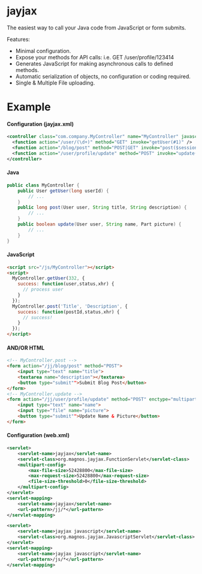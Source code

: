 jayjax
======

The easiest way to call your Java code from JavaScript or form submits.

Features:
- Minimal configuration.
- Expose your methods for API calls: i.e. GET /user/profile/123414
- Generates JavaScript for making asynchronous calls to defined methods.
- Automatic serialization of objects, no configuration or coding required.
- Single & Multiple File uploading.

# Example

#### Configuration (jayjax.xml)
```xml
<controller class="com.company.MyController" name="MyController" javascript="true">
  <function action="/user/(\d+)" method="GET" invoke="getUser(#1)" />
  <function action="/blog/post" method="POST|GET" invoke="post($session[user],title,description)" />
  <function action="/user/profile/update" method="POST" invoke="update($session[user],name,picture)" />
</controller>
```
#### Java
```java
public class MyController {
    public User getUser(long userId) {
        // ...
    }
    public long post(User user, String title, String description) {
        // ...
    }
    public boolean update(User user, String name, Part picture) {
        // ...
    }
}
```
#### JavaScript
```html
<script src="/js/MyController"></script>
<script>
  MyController.getUser(332, {
    success: function(user,status,xhr) {
      // process user
    }
  });
  MyController.post('Title', 'Description', {
    success: function(postId,status,xhr) {
      // success!
    }
  });
</script>
```
#### AND/OR HTML
```html
<!-- MyController.post -->
<form action="/jj/blog/post" method="POST">
    <input type="text" name="title">
    <textarea name="description"></textarea>
    <button type="submit"">Submit Blog Post</button>
</form>
<!-- MyController.update -->
<form action="/jj/user/profile/update" method="POST" enctype="multipart/form-data">
    <input type="text" name="name">
    <input type="file" name="picture">
    <button type="submit"">Update Name & Picture</button>
</form>
```
#### Configuration (web.xml)
```xml
<servlet>
    <servlet-name>jayjax</servlet-name>
    <servlet-class>org.magnos.jayjax.FunctionServlet</servlet-class>
    <multipart-config>
        <max-file-size>52428800</max-file-size>
        <max-request-size>52428800</max-request-size>
        <file-size-threshold>0</file-size-threshold>
    </multipart-config>
</servlet>
<servlet-mapping>
    <servlet-name>jayjax</servlet-name>
    <url-pattern>/jj/*</url-pattern>
</servlet-mapping>

<servlet>
    <servlet-name>jayjax javascript</servlet-name>
    <servlet-class>org.magnos.jayjax.JavascriptServlet</servlet-class>
</servlet>
<servlet-mapping>
    <servlet-name>jayjax javascript</servlet-name>
    <url-pattern>/js/*</url-pattern>
</servlet-mapping>
```
